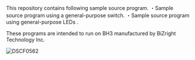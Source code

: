 This repository contains following sample source program.
・Sample source program using a general-purpose switch.
・Sample source program using general-purpose LEDs .

These programs are intended to run on BH3 manufactured by BiZright Technology Inc.

![DSCF0562](C:\Users\e_saito\Documents\tools\git\BH3-sample\DSCF0562.JPG)
